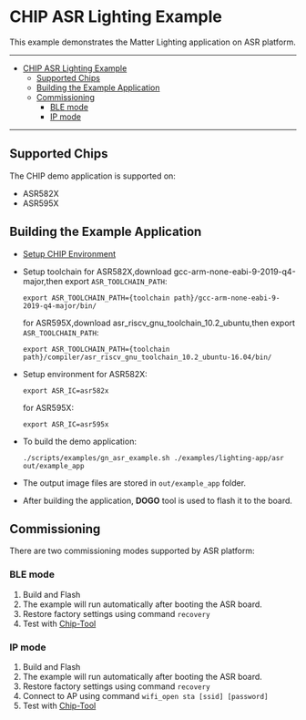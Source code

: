 # CHIP ASR Lighting Example

This example demonstrates the Matter Lighting application on ASR platform.

---

- [CHIP ASR Lighting Example](#chip-asr-lighting-example)
  - [Supported Chips](#supported-chips)
  - [Building the Example Application](#building-the-example-application)
  - [Commissioning](#commissioning)
    - [BLE mode](#ble-mode)
    - [IP mode](#ip-mode)

---

## Supported Chips

The CHIP demo application is supported on:
-   ASR582X
-   ASR595X

## Building the Example Application

-   [Setup CHIP Environment](../../../docs/guides/BUILDING.md)

-   Setup toolchain
    for ASR582X,download gcc-arm-none-eabi-9-2019-q4-major,then export `ASR_TOOLCHAIN_PATH`:
    ```
    export ASR_TOOLCHAIN_PATH={toolchain path}/gcc-arm-none-eabi-9-2019-q4-major/bin/
    ```
    for ASR595X,download asr_riscv_gnu_toolchain_10.2_ubuntu,then export `ASR_TOOLCHAIN_PATH`:
    ```
    export ASR_TOOLCHAIN_PATH={toolchain path}/compiler/asr_riscv_gnu_toolchain_10.2_ubuntu-16.04/bin/
    ```
-   Setup environment
    for ASR582X:
    ```
    export ASR_IC=asr582x
    ```
    for ASR595X:
    ```
    export ASR_IC=asr595x
    ```
-   To build the demo application:
    ```
    ./scripts/examples/gn_asr_example.sh ./examples/lighting-app/asr out/example_app
    ```
-   The output image files are stored in `out/example_app` folder.

-   After building the application, **DOGO** tool is used to flash it to the board.


## Commissioning

There are two commissioning modes supported by ASR platform:

### BLE mode

1. Build and Flash
2. The example will run automatically after booting the ASR board.
3. Restore factory settings using command `recovery`
4. Test with
   [Chip-Tool](https://github.com/project-chip/connectedhomeip/tree/master/examples/chip-tool)

### IP mode

1. Build and Flash
2. The example will run automatically after booting the ASR board.
3. Restore factory settings using command `recovery`
4. Connect to AP using command `wifi_open sta [ssid] [password]` 
5. Test with
   [Chip-Tool](https://github.com/project-chip/connectedhomeip/tree/master/examples/chip-tool)


